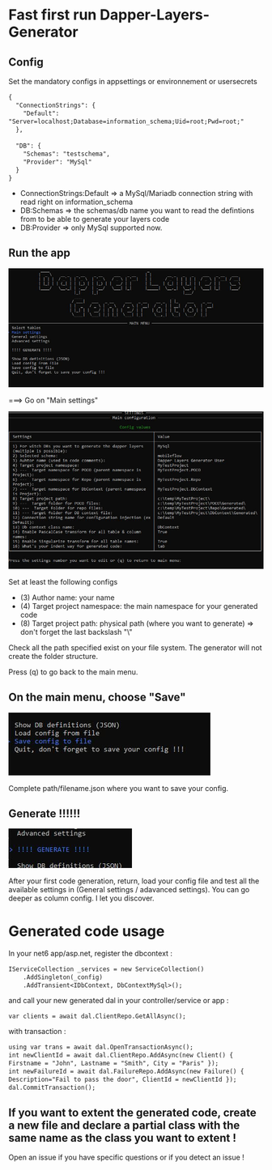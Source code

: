 # Fast first run Dapper-Layers-Generator
## Config
Set the mandatory configs in appsettings or environnement or usersecrets
```
{
  "ConnectionStrings": {
    "Default": "Server=localhost;Database=information_schema;Uid=root;Pwd=root;"
  },

  "DB": {
    "Schemas": "testschema",
    "Provider": "MySql"
  }
}
```

- ConnectionStrings:Default => a MySql/Mariadb connection string with read right on information_schema
- DB:Schemas => the schemas/db name you want to read the defintions from to be able to generate your layers code
- DB:Provider => only MySql supported now.


## Run the app
![MainMenu](doc/img/main.jpg)

===> Go on "Main settings"

![MainSettings](doc/img/main-settings.JPG)

Set at least the following configs
- (3) Author name: your name
- (4) Target project namespace: the main namespace for your generated code
- (8) Target project path: physical path (where you want to generate) => don't forget the last backslash "\\"

Check all the path specified exist on your file system. The generator will not create the folder structure.

Press (q) to go back to the main menu.


## On the main menu, choose "Save"

![Save](doc/img/save.jpg)

Complete path/filename.json where you want to save your config.


## Generate !!!!!!
![Generate](doc/img/generate.jpg)

After your first code generation, return, load your config file and test all the available settings in (General settings / adavanced settings). You can go deeper as column config. I let you discover.

# Generated code usage

In your net6 app/asp.net, register the dbcontext :
```
IServiceCollection _services = new ServiceCollection()
    .AddSingleton(_config)
    .AddTransient<IDbContext, DbContextMySql>();
```

and call your new generated dal in your controller/service or app :
```
var clients = await dal.ClientRepo.GetAllAsync();
```

with transaction :
```
using var trans = await dal.OpenTransactionAsync();
int newClientId = await dal.ClientRepo.AddAsync(new Client() { Firstname = "John", Lastname = "Smith", City = "Paris" });
int newFailureId = await dal.FailureRepo.AddAsync(new Failure() { Description="Fail to pass the door", ClientId = newClientId });
dal.CommitTransaction();
```

## If you want to extent the generated code, create a new file and declare a partial class with the same name as the class you want to extent !

Open an issue if you have specific questions or if you detect an issue !




